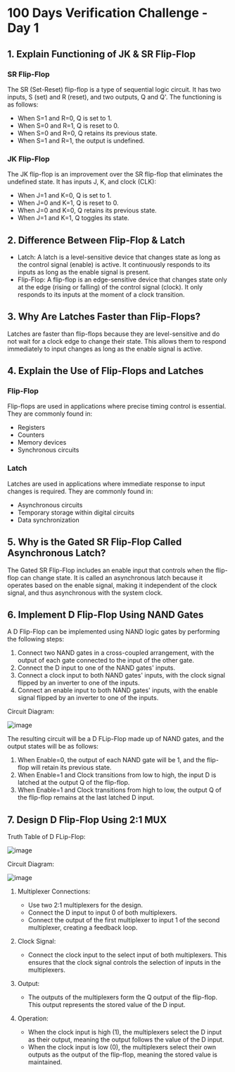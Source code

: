 # 100 Days Verification Challenge - Day 1

## 1. Explain Functioning of JK & SR Flip-Flop

### SR Flip-Flop
The SR (Set-Reset) flip-flop is a type of sequential logic circuit. It has two inputs, S (set) and R (reset), and two outputs, Q and Q'. The functioning is as follows:
- When S=1 and R=0, Q is set to 1.
- When S=0 and R=1, Q is reset to 0.
- When S=0 and R=0, Q retains its previous state.
- When S=1 and R=1, the output is undefined.

### JK Flip-Flop
The JK flip-flop is an improvement over the SR flip-flop that eliminates the undefined state. It has inputs J, K, and clock (CLK):
- When J=1 and K=0, Q is set to 1.
- When J=0 and K=1, Q is reset to 0.
- When J=0 and K=0, Q retains its previous state.
- When J=1 and K=1, Q toggles its state.

## 2. Difference Between Flip-Flop & Latch

- Latch: A latch is a level-sensitive device that changes state as long as the control signal (enable) is active. It continuously responds to its inputs as long as the enable signal is present.
- Flip-Flop: A flip-flop is an edge-sensitive device that changes state only at the edge (rising or falling) of the control signal (clock). It only responds to its inputs at the moment of a clock transition.

## 3. Why Are Latches Faster than Flip-Flops?

Latches are faster than flip-flops because they are level-sensitive and do not wait for a clock edge to change their state. This allows them to respond immediately to input changes as long as the enable signal is active.

## 4. Explain the Use of Flip-Flops and Latches

### Flip-Flop
Flip-flops are used in applications where precise timing control is essential. They are commonly found in:
- Registers
- Counters
- Memory devices
- Synchronous circuits

### Latch
Latches are used in applications where immediate response to input changes is required. They are commonly found in:
- Asynchronous circuits
- Temporary storage within digital circuits
- Data synchronization

## 5. Why is the Gated SR Flip-Flop Called Asynchronous Latch?

The Gated SR Flip-Flop includes an enable input that controls when the flip-flop can change state. It is called an asynchronous latch because it operates based on the enable signal, making it independent of the clock signal, and thus asynchronous with the system clock.

## 6. Implement D Flip-Flop Using NAND Gates

A D Flip-Flop can be implemented using NAND logic gates by performing the following steps:

1.	Connect two NAND gates in a cross-coupled arrangement, with the output of each gate connected to the input of the other gate.
2.	Connect the D input to one of the NAND gates' inputs.
3.	Connect a clock input to both NAND gates' inputs, with the clock signal flipped by an inverter to one of the inputs.
4.	Connect an enable input to both NAND gates' inputs, with the enable signal flipped by an inverter to one of the inputs.

Circuit Diagram:

![image](https://github.com/harshitabhambhani/100-days-verification-challenge/assets/109619297/bda778bb-8527-4a6d-83ca-0f7be0b55c24)

The resulting circuit will be a D FLip-Flop made up of NAND gates, and the output states will be as follows:

1. When Enable=0, the output of each NAND gate will be 1, and the flip-flop will retain its previous state.
2. When Enable=1 and Clock transitions from low to high, the input D is latched at the output Q of the flip-flop.
3. When Enable=1 and Clock transitions from high to low, the output Q of the flip-flop remains at the last latched D input.

## 7. Design D Flip-Flop Using 2:1 MUX

Truth Table of D FLip-Flop:

![image](https://github.com/harshitabhambhani/100-days-verification-challenge/assets/109619297/757182a3-a890-4544-830f-e48067885409)

Circuit Diagram:

![image](https://github.com/harshitabhambhani/100-days-verification-challenge/assets/109619297/d41b298d-7286-46e7-9745-affd9dba4cad)

1. Multiplexer Connections:
   - Use two 2:1 multiplexers for the design.
   - Connect the D input to input 0 of both multiplexers.
   - Connect the output of the first multiplexer to input 1 of the second multiplexer, creating a feedback loop.

2. Clock Signal:
   - Connect the clock input to the select input of both multiplexers. This ensures that the clock signal controls the selection of inputs in the multiplexers.

3. Output:
   - The outputs of the multiplexers form the Q output of the flip-flop. This output represents the stored value of the D input.

4. Operation:
   - When the clock input is high (1), the multiplexers select the D input as their output, meaning the output follows the value of the D input.
   - When the clock input is low (0), the multiplexers select their own outputs as the output of the flip-flop, meaning the stored value is maintained.
